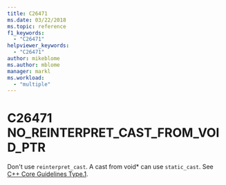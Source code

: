 ```yaml
---
title: C26471
ms.date: 03/22/2018
ms.topic: reference
f1_keywords:
  - "C26471"
helpviewer_keywords:
  - "C26471"
author: mikeblome
ms.author: mblome
manager: markl
ms.workload:
  - "multiple"
---
```

# C26471 NO_REINTERPRET_CAST_FROM_VOID_PTR

Don't use `reinterpret_cast`. A cast from void* can use `static_cast`. See [C++ Core Guidelines Type.1](https://github.com/isocpp/CppCoreGuidelines/blob/master/CppCoreGuidelines.md#Pro-type-reinterpretcast).
